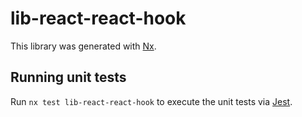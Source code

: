 # lib-react-react-hook

This library was generated with [Nx](https://nx.dev).

## Running unit tests

Run `nx test lib-react-react-hook` to execute the unit tests via [Jest](https://jestjs.io).
